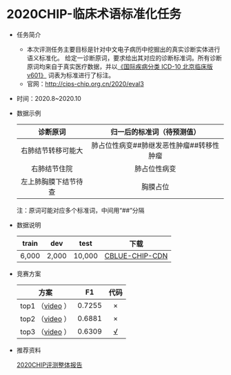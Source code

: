 # 2020CHIP-临床术语标准化任务

* 任务简介

  * 本次评测任务主要目标是针对中文电子病历中挖掘出的真实诊断实体进行语义标准化。 给定一诊断原词，要求给出其对应的诊断标准词。所有诊断原词均来自于真实医疗数据，并以[《国际疾病分类 ICD-10 北京临床版v601》](http://cips-chip.org.cn/static/data/ICD_10v601.xlsx) 词表为标准进行了标注。
  * 官网：http://cips-chip.org.cn/2020/eval3

* 时间：2020.8~2020.10

* 数据示例

  |       诊断原词       |        归一后的标准词（待预测值）        |
  | :------------------: | :--------------------------------------: |
  |  右肺结节转移可能大  | 肺占位性病变##肺继发恶性肿瘤##转移性肿瘤 |
  |     右肺结节住院     |               肺占位性病变               |
  | 左上肺胸膜下结节待查 |                 胸膜占位                 |

  注：原词可能对应多个标准词，中间用“##”分隔

* 数据说明

  | train |  dev  |  test  |                             下载                             |
  | :---: | :---: | :----: | :----------------------------------------------------------: |
  | 6,000 | 2,000 | 10,000 | [CBLUE-CHIP-CDN](https://tianchi.aliyun.com/dataset/dataDetail?spm=5176.22060218.J_2657303350.1.70e81343yCCNTs&dataId=95414) |

* 竞赛方案

  |                             方案                             |   F1   |                             代码                             |
  | :----------------------------------------------------------: | :----: | :----------------------------------------------------------: |
  | top1 （[video](https://www.bilibili.com/video/BV185411574p?p=49) ） | 0.7255 |                              ×                               |
  | top2 （[video](https://www.bilibili.com/video/BV185411574p?p=50) ） | 0.6881 |                              ×                               |
  | top3 （[video](https://www.bilibili.com/video/BV185411574p?p=51) ） | 0.6309 | [√](https://github.com/GanjinZero/CHIP2020_term_normalization) |

* 推荐资料

  [2020CHIP评测整体报告](https://www.bilibili.com/video/BV185411574p?p=42) 